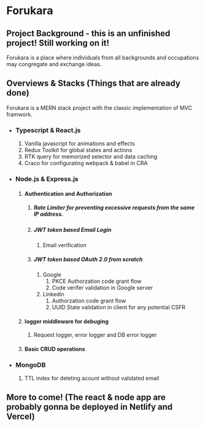 # Forukara
## Project Background - this is an unfinished project! Still working on it!
Forukara is a place where individuals from all backgrounds and occupations may congregate and exchange ideas.

## Overviews & Stacks (Things that are already done)
Forukara is a MERN stack project with the classic implementation of MVC framwork.
* ### Typescript & React.js 
  1. Vanilla javascript for animations and effects                   
  2. Redux Toolkit for global states and actions
  3. RTK query for memorized selector and data caching
  4. Craco for configurating webpack & babel in CRA

* ### Node.js & Express.js
  1. #### Authentication and Authorization
     1. ##### Rate Limiter for preventing excessive requests from the same IP address.
     3. ##### JWT token based Email Login
        1. Email verification
     3. ##### JWT token based OAuth 2.0 from scratch
        1. Google
           1. PKCE Authorzation code grant flow
           2. Code verifer validation in Google server
        2. Linkedin
           1. Authorzation code grant flow
           2. UUID State validation  in client for any potential CSFR
  2. #### logger middleware for debuging
     1. Request logger, error logger and DB error logger
  3. #### Basic CRUD operations

* ### MongoDB
  1. TTL index for deleting acount without validated email

## More to come! (The react & node app are probably gonna be deployed in Netlify and Vercel)
